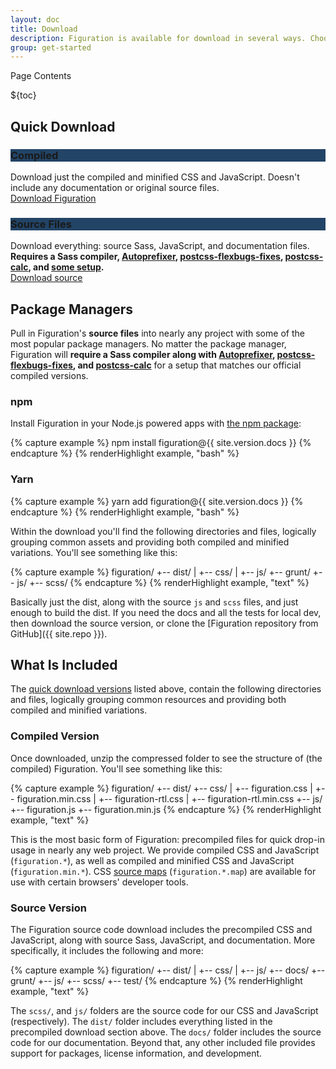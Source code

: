 ```yaml
---
layout: doc
title: Download
description: Figuration is available for download in several ways. Choose from multiple options to get what you need.
group: get-started
---
```


<div class="h3 cf-toc-header">Page Contents</div>

${toc}

## Quick Download

<div data-cfw="equalize" data-cfw-equalize-target=".card-body">
  <div class="row mt-2" data-cfw="equalize" data-cfw-equalize-target=".card-footer">
    <div class="col-sm-6">
      <div class="card card-download">
        <h3 class="h4 card-header text-light" style="background-color: #246;">Compiled</h3>
        <div class="card-body">
            Download just the compiled and minified CSS and JavaScript. Doesn't include any documentation or original source files.
        </div>
        <div class="card-footer text-sm-center">
            <a href="{{ site.download.dist }}" class="btn btn-info" onclick="ga('send', 'event', 'Get Started', 'Download', 'Download compiled {{ site.version.docs }}');">Download Figuration</a>
        </div>
      </div>
    </div>
    <div class="col-sm-6">
      <div class="card card-download">
        <h3 class="h4 card-header text-light" style="background-color: #246;">Source Files</h3>
        <div class="card-body">
            Download everything: source Sass, JavaScript, and documentation files. <strong>Requires a Sass compiler, <a href="https://github.com/postcss/autoprefixer">Autoprefixer</a>, <a href="https://github.com/luisrudge/postcss-flexbugs-fixes">postcss-flexbugs-fixes</a>, <a href="https://github.com/postcss/postcss-calc">postcss-calc</a>, and <a href="{{ site.path }}/{{ version.docs }}/get-started/build-tools/#tooling-setup">some setup</a>.</strong>
        </div>
        <div class="card-footer text-sm-center">
            <a href="{{ site.download.source }}" class="btn" onclick="ga('send', 'event', 'Get Started', 'Download', 'Download source {{ site.version.docs }}');">Download source</a>
        </div>
      </div>
    </div>
  </div>
</div>

## Package Managers

Pull in Figuration's **source files** into nearly any project with some of the most popular package managers. No matter the package manager, Figuration will **require a Sass compiler along with [Autoprefixer](https://github.com/postcss/autoprefixer), [postcss-flexbugs-fixes](https://github.com/luisrudge/postcss-flexbugs-fixes), and [postcss-calc](https://github.com/postcss/postcss-calc)** for a setup that matches our official compiled versions.

### npm

Install Figuration in your Node.js powered apps with [the npm package](https://www.npmjs.com/package/figuration):

{% capture example %}
npm install figuration@{{ site.version.docs }}
{% endcapture %}
{% renderHighlight example, "bash" %}

### Yarn

{% capture example %}
yarn add figuration@{{ site.version.docs }}
{% endcapture %}
{% renderHighlight example, "bash" %}

Within the download you'll find the following directories and files, logically grouping common assets and providing both compiled and minified variations. You'll see something like this:

{% capture example %}
figuration/
+-- dist/
|   +-- css/
|   +-- js/
+-- grunt/
+-- js/
+-- scss/
{% endcapture %}
{% renderHighlight example, "text" %}

Basically just the dist, along with the source `js` and `scss` files, and just enough to build the dist. If you need the docs and all the tests for local dev, then download the source version, or clone the [Figuration repository from GitHub]({{ site.repo }}).

## What Is Included

The [quick download versions](#quick-download) listed above, contain the following directories and files, logically grouping common resources and providing both compiled and minified variations.

### Compiled Version

Once downloaded, unzip the compressed folder to see the structure of (the compiled) Figuration. You'll see something like this:

{% capture example %}
figuration/
+-- dist/
    +-- css/
    |   +-- figuration.css
    |   +-- figuration.min.css
    |   +-- figuration-rtl.css
    |   +-- figuration-rtl.min.css
    +-- js/
        +-- figuration.js
        +-- figuration.min.js
{% endcapture %}
{% renderHighlight example, "text" %}

This is the most basic form of Figuration: precompiled files for quick drop-in usage in nearly any web project. We provide compiled CSS and JavaScript (`figuration.*`), as well as compiled and minified CSS and JavaScript (`figuration.min.*`). CSS <a href="https://developers.google.com/web/tools/chrome-devtools/javascript/source-maps">source maps</a> (`figuration.*.map`) are available for use with certain browsers' developer tools.

### Source Version

The Figuration source code download includes the precompiled CSS and JavaScript, along with source Sass, JavaScript, and documentation. More specifically, it includes the following and more:

{% capture example %}
figuration/
+-- dist/
|   +-- css/
|   +-- js/
+-- docs/
+-- grunt/
+-- js/
+-- scss/
+-- test/
{% endcapture %}
{% renderHighlight example, "text" %}

The `scss/`, and `js/` folders are the source code for our CSS and JavaScript (respectively). The `dist/` folder includes everything listed in the precompiled download section above. The `docs/` folder includes the source code for our documentation. Beyond that, any other included file provides support for packages, license information, and development.

